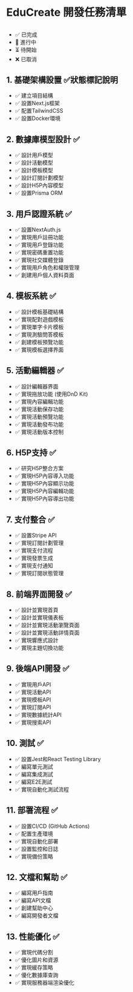 # EduCreate 開發任務清單

## 
- ✅ 已完成
- 🔄 進行中
- ⏳ 待開始
- ❌ 已取消

## 1. 基礎架構設置 ✅狀態標記說明

- ✅ 建立項目結構
- ✅ 設置Next.js框架
- ✅ 配置TailwindCSS
- ✅ 設置Docker環境

## 2. 數據庫模型設計 ✅

- ✅ 設計用戶模型
- ✅ 設計活動模型
- ✅ 設計模板模型
- ✅ 設計訂閱計劃模型
- ✅ 設計H5P內容模型
- ✅ 設置Prisma ORM

## 3. 用戶認證系統 ✅

- ✅ 設置NextAuth.js
- ✅ 實現用戶註冊功能
- ✅ 實現用戶登錄功能
- ✅ 實現密碼重置功能
- ✅ 實現社交媒體登錄
- ✅ 實現用戶角色和權限管理
- ✅ 創建用戶個人資料頁面

## 4. 模板系統 ✅

- ✅ 設計模板基礎結構
- ✅ 實現配對遊戲模板
- ✅ 實現單字卡片模板
- ✅ 實現測驗問答模板
- ✅ 創建模板預覽功能
- ✅ 實現模板選擇界面

## 5. 活動編輯器 ✅

- ✅ 設計編輯器界面
- ✅ 實現拖放功能 (使用DnD Kit)
- ✅ 實現內容編輯功能
- ✅ 實現活動保存功能
- ✅ 實現活動預覽功能
- ✅ 實現活動發布功能
- ✅ 實現活動版本控制

## 6. H5P支持 ✅

- ✅ 研究H5P整合方案
- ✅ 實現H5P內容導入功能
- ✅ 實現H5P內容顯示功能
- ✅ 實現H5P內容編輯功能
- ✅ 實現H5P內容導出功能

## 7. 支付整合 ✅

- ✅ 設置Stripe API
- ✅ 實現訂閱計劃管理
- ✅ 實現支付流程
- ✅ 實現發票生成
- ✅ 實現支付通知
- ✅ 實現訂閱狀態管理

## 8. 前端界面開發 ✅

- ✅ 設計並實現首頁
- ✅ 設計並實現儀表板
- ✅ 設計並實現活動瀏覽頁面
- ✅ 設計並實現活動詳情頁面
- ✅ 實現響應式設計
- ✅ 實現主題切換功能

## 9. 後端API開發 ✅

- ✅ 實現用戶API
- ✅ 實現活動API
- ✅ 實現模板API
- ✅ 實現訂閱API
- ✅ 實現數據統計API
- ✅ 實現搜索API

## 10. 測試 ✅

- ✅ 設置Jest和React Testing Library
- ✅ 編寫單元測試
- ✅ 編寫集成測試
- ✅ 編寫E2E測試
- ✅ 實現自動化測試流程

## 11. 部署流程 ✅

- ✅ 設置CI/CD (GitHub Actions)
- ✅ 配置生產環境
- ✅ 實現自動化部署
- ✅ 設置監控和日誌
- ✅ 實現備份策略

## 12. 文檔和幫助 ✅

- ✅ 編寫用戶指南
- ✅ 編寫API文檔
- ✅ 創建幫助中心
- ✅ 編寫開發者文檔

## 13. 性能優化 ✅

- ✅ 實現代碼分割
- ✅ 優化圖片和資源
- ✅ 實現緩存策略
- ✅ 優化數據庫查詢
- ✅ 實現服務器端渲染優化
